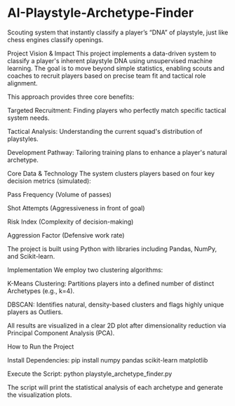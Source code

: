 # AI-Playstyle-Archetype-Finder
Scouting system that instantly classify a player’s “DNA” of playstyle, just like chess engines classify openings.

Project Vision & Impact
This project implements a data-driven system to classify a player's inherent playstyle DNA using unsupervised machine learning. The goal is to move beyond simple statistics, enabling scouts and coaches to recruit players based on precise team fit and tactical role alignment.

This approach provides three core benefits:

Targeted Recruitment: Finding players who perfectly match specific tactical system needs.

Tactical Analysis: Understanding the current squad's distribution of playstyles.

Development Pathway: Tailoring training plans to enhance a player's natural archetype.

Core Data & Technology
The system clusters players based on four key decision metrics (simulated):

Pass Frequency (Volume of passes)

Shot Attempts (Aggressiveness in front of goal)

Risk Index (Complexity of decision-making)

Aggression Factor (Defensive work rate)

The project is built using Python with libraries including Pandas, NumPy, and Scikit-learn.

Implementation
We employ two clustering algorithms:

K-Means Clustering: Partitions players into a defined number of distinct Archetypes (e.g., k=4).

DBSCAN: Identifies natural, density-based clusters and flags highly unique players as Outliers.

All results are visualized in a clear 2D plot after dimensionality reduction via Principal Component Analysis (PCA).

How to Run the Project

Install Dependencies:
pip install numpy pandas scikit-learn matplotlib

Execute the Script:
python playstyle_archetype_finder.py

The script will print the statistical analysis of each archetype and generate the visualization plots.

